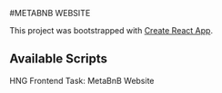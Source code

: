 #METABNB WEBSITE

This project was bootstrapped with [Create React App](https://github.com/facebook/create-react-app).

## Available Scripts

HNG Frontend Task: MetaBnB Website
